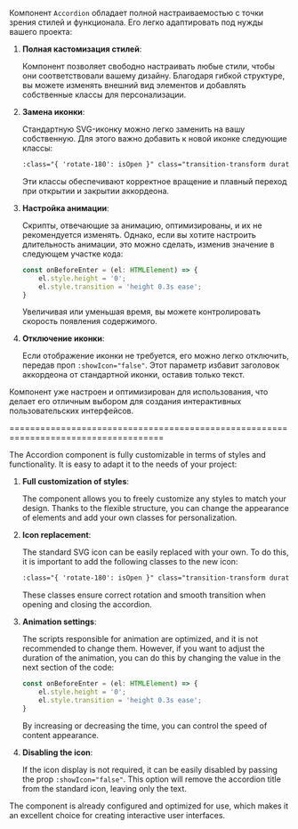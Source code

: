 Компонент `Accordion` обладает полной настраиваемостью с точки зрения стилей и функционала. Его легко адаптировать под нужды вашего проекта:

1. **Полная кастомизация стилей**:

   Компонент позволяет свободно настраивать любые стили, чтобы они соответствовали вашему дизайну. Благодаря гибкой структуре, вы можете изменять внешний вид элементов и добавлять собственные классы для персонализации.



2. **Замена иконки**:

   Стандартную SVG-иконку можно легко заменить на вашу собственную. Для этого важно добавить к новой иконке следующие классы:

    ```html
    :class="{ 'rotate-180': isOpen }" class="transition-transform duration-300"
    ```

   Эти классы обеспечивают корректное вращение и плавный переход при открытии и закрытии аккордеона.



3. **Настройка анимации**:

   Скрипты, отвечающие за анимацию, оптимизированы, и их не рекомендуется изменять. Однако, если вы хотите настроить длительность анимации, это можно сделать, изменив значение в следующем участке кода:

    ```js
    const onBeforeEnter = (el: HTMLElement) => {
        el.style.height = '0';
        el.style.transition = 'height 0.3s ease';
    }
    ```

   Увеличивая или уменьшая время, вы можете контролировать скорость появления содержимого.


4. **Отключение иконки**:

   Если отображение иконки не требуется, его можно легко отключить, передав проп `:showIcon="false"`. Этот параметр избавит заголовок аккордеона от стандартной иконки, оставив только текст.


Компонент уже настроен и оптимизирован для использования, что делает его отличным выбором для создания интерактивных пользовательских интерфейсов.



====================================================================================



The Accordion component is fully customizable in terms of styles and functionality. It is easy to adapt it to the needs of your project:

1. **Full customization of styles**:

   The component allows you to freely customize any styles to match your design. Thanks to the flexible structure, you can change the appearance of elements and add your own classes for personalization.


2. **Icon replacement**:

   The standard SVG icon can be easily replaced with your own. To do this, it is important to add the following classes to the new icon:

    ```html
    :class="{ 'rotate-180': isOpen }" class="transition-transform duration-300"
    ```

   These classes ensure correct rotation and smooth transition when opening and closing the accordion.


3. **Animation settings**:

   The scripts responsible for animation are optimized, and it is not recommended to change them. However, if you want to adjust the duration of the animation, you can do this by changing the value in the next section of the code:

    ```js
    const onBeforeEnter = (el: HTMLElement) => {
        el.style.height = '0';
        el.style.transition = 'height 0.3s ease';
    }
    ```

   By increasing or decreasing the time, you can control the speed of content appearance.


4. **Disabling the icon**:

   If the icon display is not required, it can be easily disabled by passing the prop `:showIcon="false"`. This option will remove the accordion title from the standard icon, leaving only the text.



The component is already configured and optimized for use, which makes it an excellent choice for creating interactive user interfaces.